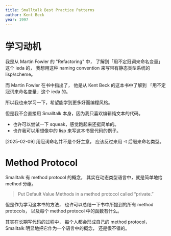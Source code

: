 ```yaml
---
title: Smalltalk Best Practice Patterns
author: Kent Beck
year: 1997
---
```


# 学习动机

我是从 Martin Fowler 的 "Refactoring" 中，
了解到「用不定冠词来命名变量」这个 ieda 的，
我想用这种 naming convention 来写带有静态类型系统的 lisp/scheme。

而 Martin Fowler 在书中指出了，
他是从 Kent Beck 的这本书中了解到
「用不定冠词来命名变量」这个 ieda 的。

所以我也来学习一下，希望能学到更多好而编程风格。

但是我不会直接用 Smalltalk 本身，因为我只喜欢编辑纯文本的代码。

- 也许可以尝试一下 squeak，感觉跑起来还挺简单的。
- 也许我可以用想像中的 lisp 来写这本书里代码的例子。

[2025-02-09] 用冠词命名并不是个好主意，
应该反过来用 -t 后缀来命名类型。

# Method Protocol

Smalltalk 有 method protocol 的概念，
其实在动态类型语言中，就是简单地给 method 分组。

> Put Default Value Methods in a method protocol called “private.”

但是作为学习这本书的方法，
也许可以总结一下书中所提到的所有 method protocols，
以及每个 method protocol 中的函数有什么。

其实在长期写代码的过程中，
每个人都会形成自己的 method protocol，
Smalltalk 明显地把它作为一个语言中的概念，
还是很不错的。
